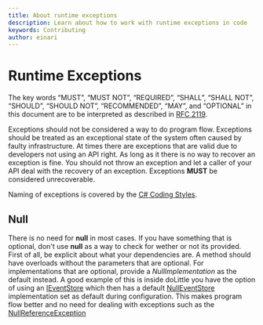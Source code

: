 ```yaml
---
title: About runtime exceptions
description: Learn about how to work with runtime exceptions in code
keywords: Contributing
author: einari
---
```

# Runtime Exceptions

The key words “MUST”, “MUST NOT”, “REQUIRED”, “SHALL”, “SHALL NOT”, “SHOULD”, “SHOULD NOT”,
“RECOMMENDED”, “MAY”, and “OPTIONAL” in this document are to be interpreted as described in
[RFC 2119](https://tools.ietf.org/html/rfc2119).

Exceptions should not be considered a way to do program flow. Exceptions should be treated as an exceptional state of the system
often caused by faulty infrastructure. At times there are exceptions that are valid due to developers not using an API right.
As long as it there is no way to recover an exception is fine. You should not throw an exception and let a caller of your API
deal with the recovery of an exception. Exceptions **MUST** be considered unrecoverable.

Naming of exceptions is covered by the [C# Coding Styles](csharp_coding_styles.md).

## Null

There is no need for **null** in most cases. If you have something that is optional, don't use **null** as a way to check
for wether or not its provided. First of all, be explicit about what your dependencies are. A method should have overloads
without the parameters that are optional. For implementations that are optional, provide a *NullImplementation* as the
default instead. A good example of this is inside doLittle you have the option of using an
[IEventStore](../api/doLittle.Events.IEventStore.html) which then has a default [NullEventStore](../api/doLittle.Events.NullEventStore.html)
implementation set as default during configuration. This makes program flow better and no need for dealing with exceptions
such as the [NullReferenceException](https://msdn.microsoft.com/en-us/library/system.nullreferenceexception(v=vs.110).aspx)